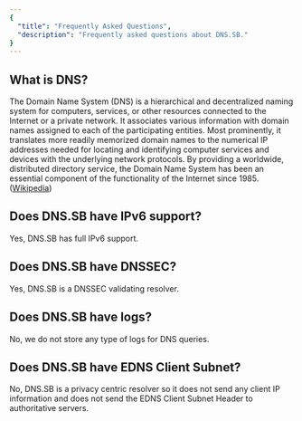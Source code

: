 ```yaml
---
{
  "title": "Frequently Asked Questions",
  "description": "Frequently asked questions about DNS.SB."
}
---
```


## What is DNS?

The Domain Name System (DNS) is a hierarchical and decentralized naming system for computers, services, or other resources connected to the Internet or a private network. It associates various information with domain names assigned to each of the participating entities. Most prominently, it translates more readily memorized domain names to the numerical IP addresses needed for locating and identifying computer services and devices with the underlying network protocols. By providing a worldwide, distributed directory service, the Domain Name System has been an essential component of the functionality of the Internet since 1985. ([Wikipedia](https://en.wikipedia.org/wiki/Domain_Name_System))

## Does DNS.SB have IPv6 support?

Yes, DNS.SB has full IPv6 support.

## Does DNS.SB have DNSSEC?

Yes, DNS.SB is a DNSSEC validating resolver.

## Does DNS.SB have logs?

No, we do not store any type of logs for DNS queries.

## Does DNS.SB have EDNS Client Subnet?

No, DNS.SB is a privacy centric resolver so it does not send any client IP information and does not send the EDNS Client Subnet Header to authoritative servers.